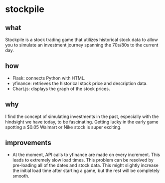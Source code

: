 # stockpile

## what
Stockpile is a stock trading game that utilizes historical stock data to allow you to simulate an investment journey spanning the 70s/80s to the current day.

## how
- Flask: connects Python with HTML.
- yfinance: retrieves the historical stock price and description data.
- Chart.js: displays the graph of the stock prices.

## why
I find the concept of simulating investments in the past, especially with the hindsight we have today, to be fascinating. Getting lucky in the early game spotting a $0.05 Walmart or Nike stock is super exciting.

## improvements
- At the moment, API calls to yfinance are made on every increment. This leads to extremely slow load times. This problem can be resolved by pre-loading all of the dates and stock data. This might slightly increase the initial load time after starting a game, but the rest will be completely smooth.
